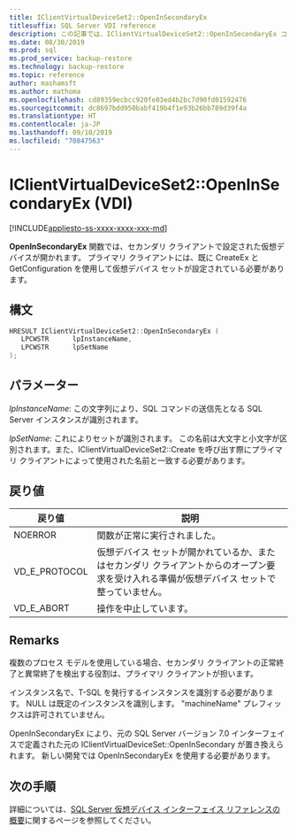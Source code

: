 ```yaml
---
title: IClientVirtualDeviceSet2::OpenInSecondaryEx
titlesuffix: SQL Server VDI reference
description: この記事では、IClientVirtualDeviceSet2::OpenInSecondaryEx コマンドのリファレンスを提供します。
ms.date: 08/30/2019
ms.prod: sql
ms.prod_service: backup-restore
ms.technology: backup-restore
ms.topic: reference
author: mashamsft
ms.author: mathoma
ms.openlocfilehash: cd89359ecbcc920fe03ed4b2bc7d90fd01592476
ms.sourcegitcommit: dc8697bdd950babf419b4f1e93b26bb789d39f4a
ms.translationtype: HT
ms.contentlocale: ja-JP
ms.lasthandoff: 09/10/2019
ms.locfileid: "70847563"
---
```

# <a name="iclientvirtualdeviceset2openinsecondaryex-vdi"></a>IClientVirtualDeviceSet2::OpenInSecondaryEx (VDI)

[!INCLUDE[appliesto-ss-xxxx-xxxx-xxx-md](../../../includes/appliesto-ss-xxxx-xxxx-xxx-md.md)]

**OpenInSecondaryEx** 関数では、セカンダリ クライアントで設定された仮想デバイスが開かれます。 プライマリ クライアントには、既に CreateEx と GetConfiguration を使用して仮想デバイス セットが設定されている必要があります。

## <a name="syntax"></a>構文

```c
HRESULT IClientVirtualDeviceSet2::OpenInSecondaryEx (
   LPCWSTR      lpInstanceName,
   LPCWSTR      lpSetName
);
```

## <a name="parameters"></a>パラメーター

*lpInstanceName*: この文字列により、SQL コマンドの送信先となる SQL Server インスタンスが識別されます。

*lpSetName*: これによりセットが識別されます。 この名前は大文字と小文字が区別されます。また、IClientVirtualDeviceSet2::Create を呼び出す際にプライマリ クライアントによって使用された名前と一致する必要があります。

## <a name="return-value"></a>戻り値

|戻り値 | 説明 |
|---|---|
| NOERROR | 関数が正常に実行されました。 |
| VD_E_PROTOCOL | 仮想デバイス セットが開かれているか、またはセカンダリ クライアントからのオープン要求を受け入れる準備が仮想デバイス セットで整っていません。 |
| VD_E_ABORT | 操作を中止しています。 |

## <a name="remarks"></a>Remarks

複数のプロセス モデルを使用している場合、セカンダリ クライアントの正常終了と異常終了を検出する役割は、プライマリ クライアントが担います。

インスタンス名で、T-SQL を発行するインスタンスを識別する必要があります。 NULL は既定のインスタンスを識別します。 "machineName\" プレフィックスは許可されていません。

OpenInSecondaryEx により、元の SQL Server バージョン 7.0 インターフェイスで定義された元の IClientVirtualDeviceSet::OpenInSecondary が置き換えられます。 新しい開発では OpenInSecondaryEx を使用する必要があります。

## <a name="next-steps"></a>次の手順

詳細については、[SQL Server 仮想デバイス インターフェイス リファレンスの概要](reference-virtual-device-interface.md)に関するページを参照してください。